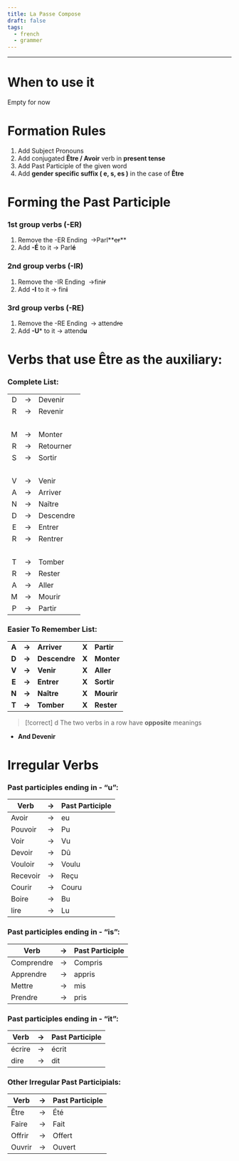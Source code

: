 ```yaml
---
title: La Passe Compose
draft: false
tags:
  - french
  - grammer
---
```

---


# When to use it

Empty for now  

# Formation Rules

1. Add Subject Pronouns
2. Add conjugated **Être / Avoir** verb in **present tense**
3. Add Past Participle of the given word
4. Add **gender specific suffix ( e, s, es )** in the case of **Être**


# Forming the Past Participle

### 1st group verbs (-ER)

1. Remove the -ER Ending  →Parl**~~er~~**
2. Add **-É** to it → Parl**é**

### 2nd group verbs (-IR)

1. Remove the -IR Ending  →fin~~ir~~
2. Add **-I** to it → fin**i**

### 3rd group verbs (-RE)

1. Remove the -RE Ending  → attend~~re~~
2. Add **-U*** to it → attend**u**
# Verbs that use Être as the auxiliary:

### Complete List:

| | | |
| :---: | :---: | --- |
| D |  -> | Devenir  |
| R | → | Revenir  |
|  |  |  |
| M | → | Monter  |
| R | → | Retourner |
| S | → | Sortir  |
|  |   |  |
| V | → | Venir  |
| A | → | Arriver |
| N | → | Naître  |
| D | → | Descendre  |
| E | → | Entrer  |
| R | → | Rentrer  |
|  |  |  |
| T | → | Tomber  |
| R | → | Rester  |
| A | → | Aller |
| M | → | Mourir  |
| P | → | Partir  |

  

### Easier To Remember List:

  
| | | | | |
| :---: | :---: | --- | :---: | --- |
| **A** | **→** | **Arriver** | **X** | **Partir** |
| **D** | **→** | **Descendre** | **X** | **Monter** |
| **V** | **→** | **Venir** | **X** | **Aller** |
| **E** | **→** | **Entrer** | **X** | **Sortir** |
| **N** | **→** | **Naître** | **X** | **Mourir** |
| **T** | **→** | **Tomber** | **X** | **Rester** |

>[!correct] d
>The two verbs in a row have **opposite** meanings

- **And Devenir**

  

# Irregular Verbs

  

### Past participles ending in - “u”:

| Verb     |  →  | Past Participle |
| -------- | :-: | --------------- |
| Avoir    |  →  | eu              |
| Pouvoir  |  →  | Pu              |
| Voir     |  →  | Vu              |
| Devoir   |  →  | Dû              |
| Vouloir  |  →  | Voulu           |
| Recevoir |  →  | Reçu            |
| Courir   |  →  | Couru           |
| Boire    |  →  | Bu              |
| lire     |  →  | Lu              |
  

### Past participles ending in - “is”:

| Verb | → | Past Participle |
| --- | :---: | --- |
| Comprendre | → | Compris |
| Apprendre | → | appris |
| Mettre | → | mis |
| Prendre | → | pris |

### Past participles ending in - “it”:

| Verb | → | Past Participle |
| --- | :---: | --- |
| écrire | → | écrit |
| dire | → | dit |

### Other Irregular Past Participials:
  
| Verb | → | Past Participle |
| --- | :---: | --- |
| Être | → | Été |
| Faire | → | Fait |
| Offrir | → | Offert |
| Ouvrir | → | Ouvert |
